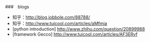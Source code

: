 ###　blogs
* 知乎：http://blog.jobbole.com/88788/
* 知乎：http://www.tuicool.com/articles/aMfmia
* [python introduction] http://www.zhihu.com/question/20899988
* [framework Gecco] http://www.tuicool.com/articles/AF3ERvf
